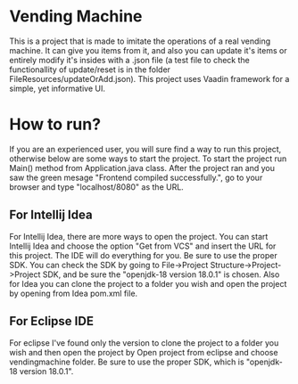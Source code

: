 # Vending Machine

This is a project that is made to imitate the operations of a real vending machine. It can give you items from it, and also you can update it's items or entirely modify it's insides with a .json file (a test file to check the functionallity of update/reset is in the folder FileResources/updateOrAdd.json). 
This project uses Vaadin framework for a simple, yet informative UI.


# How to run? 
If you are an experienced user, you will sure find a way to run this project, otherwise below are some ways to start the project. To start the project run Main() method from Application.java class. After the project ran and you saw the green mesage "Frontend compiled successfully.", go to your browser and type "localhost/8080" as the URL. 

## For Intellij Idea
For Intellij Idea, there are more ways to open the project. You can start Intellij Idea and choose the option "Get from VCS" and insert the URL for this project. The IDE will do everything for you. 
Be sure to use the proper SDK. You can check the SDK by going to File->Project Structure->Project->Project SDK, and be sure the "openjdk-18 version 18.0.1" is chosen.
Also for Idea you can clone the project to a folder you wish and open the project by opening from Idea pom.xml file.

## For Eclipse IDE
For eclipse I've found only the version to clone the project to a folder you wish and then open the project by Open project from eclipse and choose vendingmachine folder.
Be sure to use the proper SDK, which is "openjdk-18 version 18.0.1".
